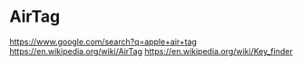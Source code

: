 # AirTag
https://www.google.com/search?q=apple+air+tag https://en.wikipedia.org/wiki/AirTag https://en.wikipedia.org/wiki/Key_finder
